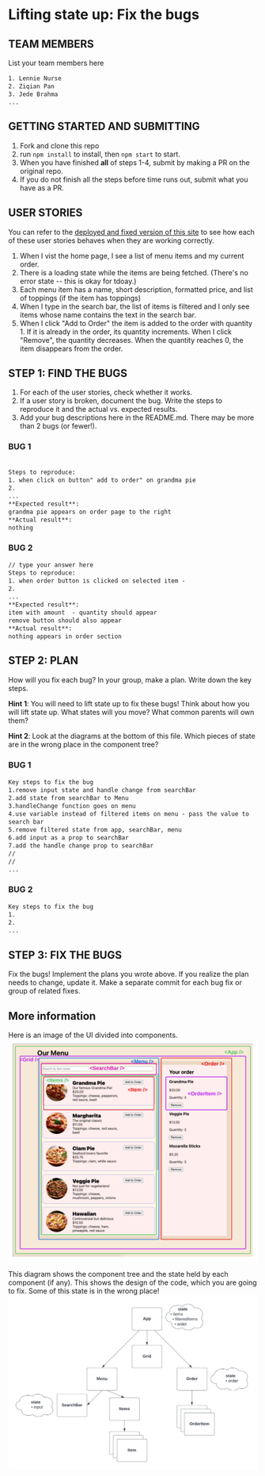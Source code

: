 # Lifting state up: Fix the bugs

## TEAM MEMBERS
List your team members here
```
1. Lennie Nurse
2. Ziqian Pan
3. Jede Brahma
...
```

## GETTING STARTED AND SUBMITTING
1. Fork and clone this repo
1. run `npm install` to install, then `npm start` to start.
1. When you have finished **all** of steps 1-4, submit by making a PR on the original repo.
1. If you do not finish all the steps before time runs out, submit what you have as a PR.

## USER STORIES
You can refer to the [deployed and fixed version of this site](https://lift-state-bugfix.netlify.app/) to see how each of these user stories behaves when they are working correctly.
1. When I vist the home page, I see a list of menu items and my current order.
1. There is a loading state while the items are being fetched. (There's no error state -- this is okay for tdoay.)
1. Each menu item has a name, short description, formatted price, and list of toppings (if the item has toppings)
1. When I type in the search bar, the list of items is filtered and I only see items whose name contains the text in the search bar.
1. When I click "Add to Order" the item is added to the order with quantity 1. If it is already in the order, its quantity increments. When I click "Remove", the quantity decreases. When the quantity reaches 0, the item disappears from the order.

## STEP 1: FIND THE BUGS
1. For each of the user stories, check whether it works.
1. If a user story is broken, document the bug. Write the steps to reproduce it and the actual vs. expected results.
1. Add your bug descriptions here in the README.md. There may be more than 2 bugs (or fewer!).

### BUG 1
```

Steps to reproduce:
1. when click on button" add to order" on grandma pie 
2.
...
**Expected result**:
grandma pie appears on order page to the right
**Actual result**:
nothing
```

### BUG 2
```
// type your answer here
Steps to reproduce:
1. when order button is clicked on selected item - 
2.
...
**Expected result**:
item with amount  - quantity should appear
remove button should also appear
**Actual result**:
nothing appears in order section
```

## STEP 2: PLAN 
How will you fix each bug? In your group, make a plan. Write down the key steps.

**Hint 1**: You will need to lift state up to fix these bugs! Think about how you will lift state up. What states will you move? What common parents will own them?

**Hint 2**: Look at the diagrams at the bottom of this file. Which pieces of state are in the wrong place in the component tree?

### BUG 1
```
Key steps to fix the bug
1.remove input state and handle change from searchBar 
2.add state from searchBar to Menu
3.handleChange function goes on menu
4.use variable instead of filtered items on menu - pass the value to search bar 
5.remove filtered state from app, searchBar, menu
6.add input as a prop to searchBar
7.add the handle change prop to searchBar
// 
// 
...
```

### BUG 2
```
Key steps to fix the bug
1.
2.
...
```
## STEP 3: FIX THE BUGS
Fix the bugs! Implement the plans you wrote above.
If you realize the plan needs to change, update it.
Make a separate commit for each bug fix or group of related fixes.

## More information
Here is an image of the UI divided into components.
![UI divided into components](./components.png)

This diagram shows the component tree and the state held by each component (if any). This shows the design of the code, which you are going to fix. Some of this state is in the wrong place!
![component tree with state](./component_tree_with_state.png)

